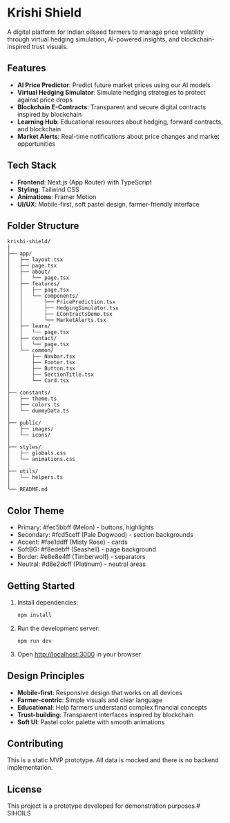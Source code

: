 # Krishi Shield

A digital platform for Indian oilseed farmers to manage price volatility through virtual hedging simulation, AI-powered insights, and blockchain-inspired trust visuals.

## Features

- **AI Price Predictor**: Predict future market prices using our AI models
- **Virtual Hedging Simulator**: Simulate hedging strategies to protect against price drops
- **Blockchain E-Contracts**: Transparent and secure digital contracts inspired by blockchain
- **Learning Hub**: Educational resources about hedging, forward contracts, and blockchain
- **Market Alerts**: Real-time notifications about price changes and market opportunities

## Tech Stack

- **Frontend**: Next.js (App Router) with TypeScript
- **Styling**: Tailwind CSS
- **Animations**: Framer Motion
- **UI/UX**: Mobile-first, soft pastel design, farmer-friendly interface

## Folder Structure

```
krishi-shield/
│
├── app/
│   ├── layout.tsx
│   ├── page.tsx
│   ├── about/
│   │   └── page.tsx
│   ├── features/
│   │   ├── page.tsx
│   │   └── components/
│   │       ├── PricePrediction.tsx
│   │       ├── HedgingSimulator.tsx
│   │       ├── EContractsDemo.tsx
│   │       └── MarketAlerts.tsx
│   ├── learn/
│   │   └── page.tsx
│   ├── contact/
│   │   └── page.tsx
│   └── common/
│       ├── Navbar.tsx
│       ├── Footer.tsx
│       ├── Button.tsx
│       ├── SectionTitle.tsx
│       └── Card.tsx
│
├── constants/
│   ├── theme.ts
│   ├── colors.ts
│   └── dummyData.ts
│
├── public/
│   ├── images/
│   └── icons/
│
├── styles/
│   ├── globals.css
│   └── animations.css
│
├── utils/
│   └── helpers.ts
│
└── README.md
```

## Color Theme

- Primary: #fec5bbff (Melon) - buttons, highlights
- Secondary: #fcd5ceff (Pale Dogwood) - section backgrounds
- Accent: #fae1ddff (Misty Rose) - cards
- SoftBG: #f8edebff (Seashell) - page background
- Border: #e8e8e4ff (Timberwolf) - separators
- Neutral: #d8e2dcff (Platinum) - neutral areas

## Getting Started

1. Install dependencies:
   ```bash
   npm install
   ```

2. Run the development server:
   ```bash
   npm run dev
   ```

3. Open [http://localhost:3000](http://localhost:3000) in your browser

## Design Principles

- **Mobile-first**: Responsive design that works on all devices
- **Farmer-centric**: Simple visuals and clear language
- **Educational**: Help farmers understand complex financial concepts
- **Trust-building**: Transparent interfaces inspired by blockchain
- **Soft UI**: Pastel color palette with smooth animations

## Contributing

This is a static MVP prototype. All data is mocked and there is no backend implementation.

## License

This project is a prototype developed for demonstration purposes.# SIHOILS
